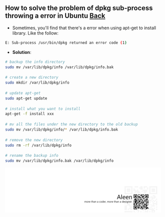 ## How to solve the problem of dpkg sub-process throwing a error in Ubuntu [Back](./qa.md)

- Sometimes, you'll find that there's a error when using apt-get to install library. Like the follow:

```bash
E: Sub-process /usr/bin/dpkg returned an error code (1)
```

- **Solution**:

```bash
# backup the info directory
sudo mv /var/lib/dpkg/info /var/lib/dpkg/info.bak

# create a new directory
sudo mkdir /var/lib/dpkg/info

# update apt-get
sudo apt-get update

# install what you want to install
apt-get -f install xxx

# mv all the files under the new directory to the old backup
sudo mv /var/lib/dpkg/info/* /var/lib/dpkg/info.bak

# remove the new directory
sudo rm -rf /var/lib/dpkg/info

# rename the backup info
sudo mv /var/lib/dpkg/info.bak /var/lib/dpkg/info
```

<a href="http://aleen42.github.io/" target="_blank" ><img src="./../pic/tail.gif"></a>

